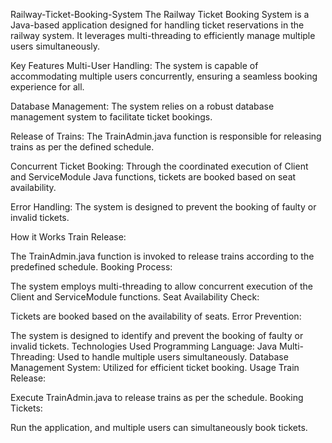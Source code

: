 Railway-Ticket-Booking-System
The Railway Ticket Booking System is a Java-based application designed for handling ticket reservations in the railway system. It leverages multi-threading to efficiently manage multiple users simultaneously.

Key Features
Multi-User Handling: The system is capable of accommodating multiple users concurrently, ensuring a seamless booking experience for all.

Database Management: The system relies on a robust database management system to facilitate ticket bookings.

Release of Trains: The TrainAdmin.java function is responsible for releasing trains as per the defined schedule.

Concurrent Ticket Booking: Through the coordinated execution of Client and ServiceModule Java functions, tickets are booked based on seat availability.

Error Handling: The system is designed to prevent the booking of faulty or invalid tickets.

How it Works
Train Release:

The TrainAdmin.java function is invoked to release trains according to the predefined schedule.
Booking Process:

The system employs multi-threading to allow concurrent execution of the Client and ServiceModule functions.
Seat Availability Check:

Tickets are booked based on the availability of seats.
Error Prevention:

The system is designed to identify and prevent the booking of faulty or invalid tickets.
Technologies Used
Programming Language: Java
Multi-Threading: Used to handle multiple users simultaneously.
Database Management System: Utilized for efficient ticket booking.
Usage
Train Release:

Execute TrainAdmin.java to release trains as per the schedule.
Booking Tickets:

Run the application, and multiple users can simultaneously book tickets.
